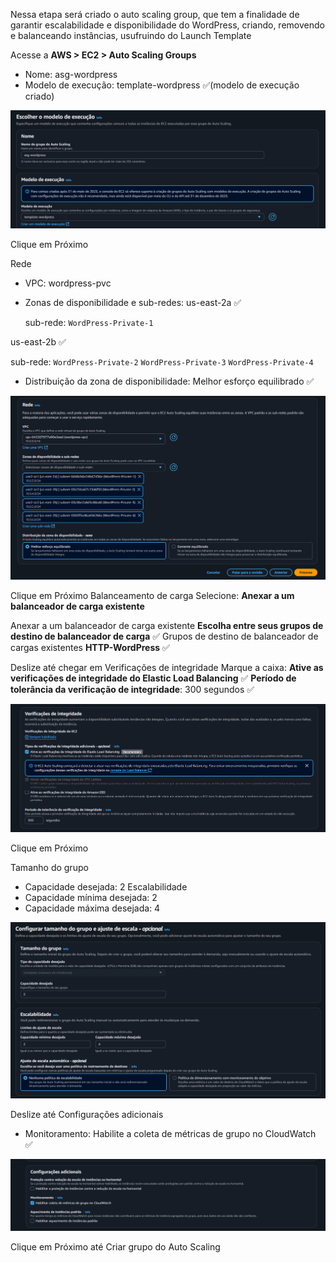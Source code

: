 Nessa etapa será criado o auto scaling group, que tem a finalidade de garantir escalabilidade e disponibilidade do WordPress, criando, removendo e balanceando instâncias, usufruindo do Launch Template

Acesse a **AWS > EC2 > Auto Scaling Groups**
- Nome: asg-wordpress
- Modelo de execução: template-wordpress ✅(modelo de execução criado)

![ASG](Imagens/7_ASG.png)

Clique em Próximo

Rede
- VPC: wordpress-pvc
- Zonas de disponibilidade e sub-redes:
    us-east-2a ✅

  sub-rede: `WordPress-Private-1`
  
us-east-2b ✅

  sub-rede: `WordPress-Private-2` `WordPress-Private-3` `WordPress-Private-4` 
- Distribuição da zona de disponibilidade: Melhor esforço equilibrado ✅

![ASG_REEDE](Imagens/7_ASG_Rede.png)

Clique em Próximo
Balanceamento de carga
Selecione: **Anexar a um balanceador de carga existente**

Anexar a um balanceador de carga existente
**Escolha entre seus grupos de destino de balanceador de carga** ✅
Grupos de destino de balanceador de cargas existentes
**HTTP-WordPress** ✅

Deslize até chegar em Verificações de integridade
Marque a caixa: **Ative as verificações de integridade do Elastic Load Balancing** ✅
**Período de tolerância da verificação de integridade**: 300 segundos ✅

![ASGVerify](Imagens/7_asgverify.png)

Clique em Próximo

Tamanho do grupo
- Capacidade desejada: 2
Escalabilidade
- Capacidade mínima desejada: 2
- Capacidade máxima desejada: 4

![ASGTamanho](Imagens/7_asg_tamanho.png)

Deslize até Configurações adicionais
- Monitoramento: Habilite a coleta de métricas de grupo no CloudWatch ✅

![ASGCloudWatch](Imagens/7_ASG_CloudWatch.png)

Clique em Próximo até Criar grupo do Auto Scaling

